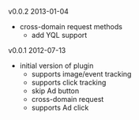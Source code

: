 
v0.0.2 2013-01-04
  * cross-domain request methods
    - add YQL support

v0.0.1 2012-07-13
  * initial version of plugin
    - supports image/event tracking
    - supports click tracking
    - skip Ad button
    - cross-domain request
    - supports Ad click

  